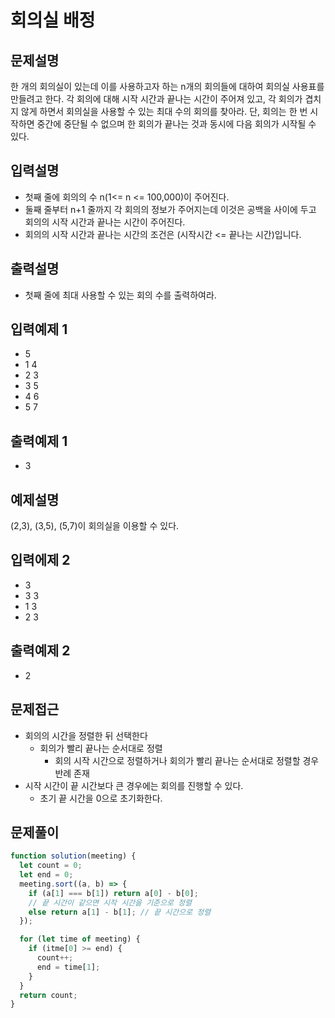 # 회의실 배정

## 문제설명

한 개의 회의실이 있는데 이를 사용하고자 하는 n개의 회의들에 대하여 회의실 사용표를 만들려고 한다. 각 회의에 대해 시작 시간과 끝나는 시간이 주어져 있고, 각 회의가 겹치지 않게 하면서 회의실을 사용할 수 있는 최대 수의 회의를 찾아라. 단, 회의는 한 번 시작하면 중간에 중단될 수 없으며 한 회의가 끝나는 것과 동시에 다음 회의가 시작될 수 있다.

## 입력설명

- 첫째 줄에 회의의 수 n(1<= n <= 100,000)이 주어진다.
- 둘째 줄부터 n+1 줄까지 각 회의의 정보가 주어지는데 이것은 공백을 사이에 두고 회의의 시작 시간과 끝나는 시간이 주어진다.
- 회의의 시작 시간과 끝나는 시간의 조건은 (시작시간 <= 끝나는 시간)입니다.

## 출력설명

- 첫째 줄에 최대 사용할 수 있는 회의 수를 출력하여라.

## 입력예제 1

- 5
- 1 4
- 2 3
- 3 5
- 4 6
- 5 7

## 출력예제 1

- 3

## 예제설명

(2,3), (3,5), (5,7)이 회의실을 이용할 수 있다.

## 입력에제 2

- 3
- 3 3
- 1 3
- 2 3

## 출력예제 2

- 2

## 문제접근

- 회의의 시간을 정렬한 뒤 선택한다
  - 회의가 빨리 끝나는 순서대로 정렬
    - 회의 시작 시간으로 정렬하거나 회의가 빨리 끝나는 순서대로 정렬할 경우 반례 존재
- 시작 시간이 끝 시간보다 큰 경우에는 회의를 진행할 수 있다.
  - 초기 끝 시간을 0으로 초기화한다.

## 문제풀이

```js
function solution(meeting) {
  let count = 0;
  let end = 0;
  meeting.sort((a, b) => {
    if (a[1] === b[1]) return a[0] - b[0];
    // 끝 시간이 같으면 시작 시간을 기준으로 정렬
    else return a[1] - b[1]; // 끝 시간으로 정렬
  });

  for (let time of meeting) {
    if (itme[0] >= end) {
      count++;
      end = time[1];
    }
  }
  return count;
}
```

